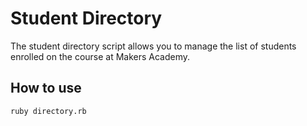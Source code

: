 Student Directory
=================

The student directory script allows you to manage the list of students enrolled on the course at Makers Academy.

How to use
----------

```shell
ruby directory.rb
``` 